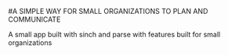 #A SIMPLE WAY FOR SMALL ORGANIZATIONS TO PLAN AND COMMUNICATE

A small app built with sinch and parse with features built for small organizations
